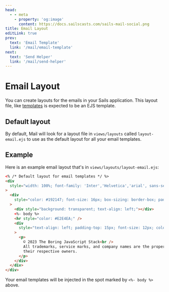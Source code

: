 ```yaml
---
head:
  - - meta
    - property: 'og:image'
      content: https://docs.sailscasts.com/sails-mail-social.png
title: Email Layout
editLink: true
prev:
  text: 'Email Template'
  link: '/mail/email-template'
next:
  text: 'Send Helper'
  link: '/mail/send-helper'
---
```


# Email Layout

You can create layouts for the emails in your Sails application. This layout file, like [templates](/mail/email-template) is expected to be an EJS template.

## Default layout

By default, Mail will look for a layout file in `views/layouts` called `layout-email.ejs` to use as the default layout for all your email templates.

## Example

Here is an example email layout that's in `views/layouts/layout-email.ejs`:

```html
<% /* Default layout for email templates */ %>
<div
  style="width: 100%; font-family: 'Inter','Helvetica','arial', sans-serif; box-sizing: border-box; padding: 0; margin: 0;"
>
  <div
    style="color: #192147; font-size: 16px; box-sizing: border-box; padding: 40px 60px 80px 28px; width: 100%; max-width: 600px; margin-left: auto; margin-right: auto;"
  >
    <div style="background: transparent; text-align: left;"></div>
    <%- body %>
    <hr style="color: #E2E4EA;" />
    <div
      style="text-align: left; padding-top: 15px; font-size: 12px; color: #3E4771;"
    >
      <p>
        © 2023 The Boring JavaScript Stack<br />
        All trademarks, service marks, and company names are the property of
        their respective owners.
      </p>
    </div>
  </div>
</div>
```

Your email templates will be injected in the spot marked by `<%- body %>` above.

